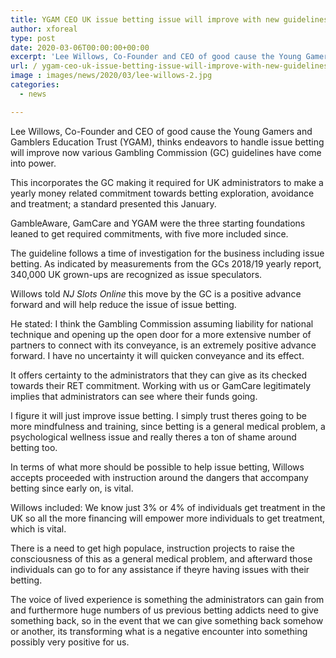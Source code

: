 ```yaml
---
title: YGAM CEO UK issue betting issue will improve with new guidelines
author: xforeal 
type: post
date: 2020-03-06T00:00:00+00:00
excerpt: 'Lee Willows, Co-Founder and CEO of good cause the Young Gamers and Gamblers Education Trust (YGAM), thinks endeavors to handle issue betting will improve now various Gambling Commission (GC) guidelines have come into force '
url: / ygam-ceo-uk-issue-betting-issue-will-improve-with-new-guidelines/
image : images/news/2020/03/lee-willows-2.jpg
categories:
  - news

---
```

Lee Willows, Co-Founder and CEO of good cause the Young Gamers and Gamblers Education Trust (YGAM), thinks endeavors to handle issue betting will improve now various Gambling Commission (GC) guidelines have come into power. 

This incorporates the GC making it required for UK administrators to make a yearly money related commitment towards betting exploration, avoidance and treatment; a standard presented this January. 

GambleAware, GamCare and YGAM were the three starting foundations leaned to get required commitments, with five more included since. 

The guideline follows a time of investigation for the business including issue betting. As indicated by measurements from the GCs 2018/19 yearly report, 340,000 UK grown-ups are recognized as issue speculators. 

Willows told _NJ Slots Online_ this move by the GC is a positive advance forward and will help reduce the issue of issue betting. 

He stated: I think the Gambling Commission assuming liability for national technique and opening up the open door for a more extensive number of partners to connect with its conveyance, is an extremely positive advance forward. I have no uncertainty it will quicken conveyance and its effect. 

It offers certainty to the administrators that they can give as its checked towards their RET commitment. Working with us or GamCare legitimately implies that administrators can see where their funds going. 

I figure it will just improve issue betting. I simply trust theres going to be more mindfulness and training, since betting is a general medical problem, a psychological wellness issue and really theres a ton of shame around betting too. 

In terms of what more should be possible to help issue betting, Willows accepts proceeded with instruction around the dangers that accompany betting since early on, is vital. 

Willows included: We know just 3&percnt; or 4&percnt; of individuals get treatment in the UK so all the more financing will empower more individuals to get treatment, which is vital. 

There is a need to get high populace, instruction projects to raise the consciousness of this as a general medical problem, and afterward those individuals can go to for any assistance if theyre having issues with their betting. 

The voice of lived experience is something the administrators can gain from and furthermore huge numbers of us previous betting addicts need to give something back, so in the event that we can give something back somehow or another, its transforming what is a negative encounter into something possibly very positive for us.
